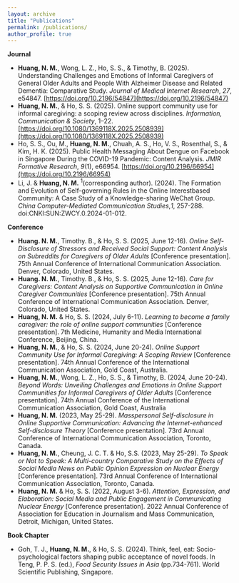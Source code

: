 ```yaml
---
layout: archive
title: "Publications"
permalink: /publications/
author_profile: true
---
```

 
**Journal**
* **Huang, N. M.**, Wong, L. Z., Ho, S. S., & Timothy, B. (2025). Understanding Challenges and Emotions of Informal Caregivers of General Older Adults and People With Alzheimer Disease and Related Dementia: Comparative Study. _Journal of Medical Internet Research_, _27_, e54847. [https://doi.org/10.2196/54847](https://doi.org/10.2196/54847)
* **Huang, N. M.**, & Ho, S. S. (2025). Online support community use for informal caregiving: a scoping review across disciplines. _Information, Communication & Society_, 1–22. [https://doi.org/10.1080/1369118X.2025.2508939](https://doi.org/10.1080/1369118X.2025.2508939)
* Ho, S. S., Ou, M., **Huang, N. M.**, Chuah, A. S., Ho, V. S., Rosenthal, S., & Kim, H. K. (2025). Public Health Messaging About Dengue on Facebook in Singapore During the COVID-19 Pandemic: Content Analysis. _JMIR Formative Research_, _9_(1), e66954. [https://doi.org/10.2196/66954](https://doi.org/10.2196/66954) 
* Li, J. & **Huang, N. M.** <sup>1</sup>(corresponding author). (2024). The Formation and Evolution of Self-governing Rules in the Online Interestbased Community: A Case Study of a Knowledge-sharing WeChat Group. _China Computer-Mediated Communication Studies_,_1_, 257-288. doi:CNKI:SUN:ZWCY.0.2024-01-012.
 
**Conference**
* **Huang. N. M.**, Timothy. B., & Ho, S. S. (2025, June 12-16). _Online Self-Disclosure of Stressors and Received Social Support: Content Analysis on Subreddits for Caregivers of Older Adults_ [Conference presentation]. 75th Annual Conference of International Communication Association. Denver, Colorado, United States.
* **Huang. N. M.**, Timothy. B., & Ho, S. S. (2025, June 12-16). _Care for Caregivers: Content Analysis on Supportive Communication in Online Caregiver Communities_ [Conference presentation]. 75th Annual Conference of International Communication Association. Denver, Colorado, United States.
* **Huang, N. M.** & Ho, S. S. (2024, July 6-11). _Learning to become a family caregiver: the role of online support communities_ [Conference presentation]. 7th Medicine, Humanity and Media International Conference, Beijing, China.
* **Huang, N. M.**, & Ho, S. S. (2024, June 20-24). _Online Support Community Use for Informal Caregiving: A Scoping Review_ [Conference presentation]. 74th Annual Conference of the International Communication Association, Gold Coast, Australia.
* **Huang, N. M.**, Wong, L. Z., Ho, S. S., & Timothy, B. (2024, June 20-24). _Beyond Words: Unveiling Challenges and Emotions in Online Support Communities for Informal Caregivers of Older Adults_ [Conference presentation]. 74th Annual Conference of the International Communication Association, Gold Coast, Australia
* **Huang, N. M.** (2023, May 25-29). _Masspersonal Self-disclosure in Online Supportive Communication: Advancing the Internet-enhanced Self-disclosure Theory_ [Conference presentation]. 73rd Annual Conference of International Communication Association, Toronto, Canada.
* **Huang, N. M.**, Cheung, J. C. T. & Ho, S.S. (2023, May 25-29). _To Speak or Not to Speak: A Multi-country Comparative Study on the Effects of Social Media News on Public Opinion Expression on Nuclear Energy_ [Conference presentation]. 73rd Annual Conference of International Communication Association, Toronto, Canada.
* **Huang, N. M.** & Ho, S. S. (2022, August 3-6). _Attention, Expression, and Elaboration: Social Media and Public Engagement in Communicating Nuclear Energy_ [Conference presentation]. 2022 Annual Conference of Association for Education in Journalism and Mass Communication, Detroit, Michigan, United States. 
 
**Book Chapter**
* Goh, T. J., **Huang, N. M.**, & Ho, S. S.  (2024). Think, feel, eat: Socio-psychological factors shaping public acceptance of novel foods. In Teng, P. P. S. (ed.), _Food Security Issues in Asia_ (pp.734-761). World Scientific Publishing, Singapore.
